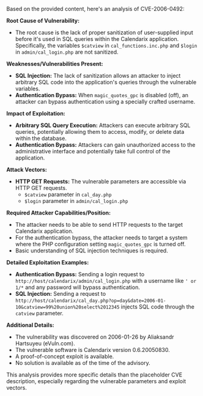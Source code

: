 Based on the provided content, here's an analysis of CVE-2006-0492:

**Root Cause of Vulnerability:**

*   The root cause is the lack of proper sanitization of user-supplied input before it's used in SQL queries within the Calendarix application. Specifically, the variables `$catview` in `cal_functions.inc.php` and `$login` in `admin/cal_login.php` are not sanitized.

**Weaknesses/Vulnerabilities Present:**

*   **SQL Injection:**  The lack of sanitization allows an attacker to inject arbitrary SQL code into the application's queries through the vulnerable variables.
*   **Authentication Bypass:** When `magic_quotes_gpc` is disabled (off), an attacker can bypass authentication using a specially crafted username.

**Impact of Exploitation:**

*   **Arbitrary SQL Query Execution:** Attackers can execute arbitrary SQL queries, potentially allowing them to access, modify, or delete data within the database.
*   **Authentication Bypass:** Attackers can gain unauthorized access to the administrative interface and potentially take full control of the application.

**Attack Vectors:**

*   **HTTP GET Requests:** The vulnerable parameters are accessible via HTTP GET requests.
    *   `$catview` parameter in `cal_day.php`
    *   `$login` parameter in `admin/cal_login.php`

**Required Attacker Capabilities/Position:**

*   The attacker needs to be able to send HTTP requests to the target Calendarix application.
*   For the authentication bypass, the attacker needs to target a system where the PHP configuration setting `magic_quotes_gpc` is turned off.
*   Basic understanding of SQL injection techniques is required.

**Detailed Exploitation Examples:**

*   **Authentication Bypass:**  Sending a login request to `http://host/calendarix/admin/cal_login.php` with a username like `' or 1/*` and any password will bypass authentication.
*   **SQL Injection:** Sending a request to `http://host/calendarix/cal_day.php?op=day&date=2006-01-10&catview=99%20union%20select%2012345` injects SQL code through the `catview` parameter.

**Additional Details:**

*   The vulnerability was discovered on 2006-01-26 by Aliaksandr Hartsuyeu (eVuln.com).
*   The vulnerable software is Calendarix version 0.6.20050830.
*   A proof-of-concept exploit is available.
*   No solution is available as of the time of the advisory.

This analysis provides more specific details than the placeholder CVE description, especially regarding the vulnerable parameters and exploit vectors.